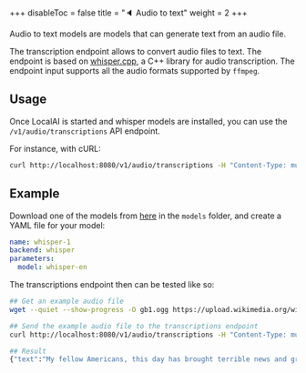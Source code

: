 +++
disableToc = false
title = "🔈 Audio to text"
weight = 2
+++

Audio to text models are models that can generate text from an audio file.

The transcription endpoint allows to convert audio files to text. The endpoint is based on [whisper.cpp](https://github.com/ggerganov/whisper.cpp), a C++ library for audio transcription. The endpoint input supports all the audio formats supported by `ffmpeg`.

## Usage

Once LocalAI is started and whisper models are installed, you can use the `/v1/audio/transcriptions` API endpoint.

For instance, with cURL:

```bash
curl http://localhost:8080/v1/audio/transcriptions -H "Content-Type: multipart/form-data" -F file="@<FILE_PATH>" -F model="<MODEL_NAME>"
```

## Example

Download one of the models from [here](https://huggingface.co/ggerganov/whisper.cpp/tree/main) in the `models` folder, and create a YAML file for your model:

```yaml
name: whisper-1
backend: whisper
parameters:
  model: whisper-en
```

The transcriptions endpoint then can be tested like so:

```bash
## Get an example audio file
wget --quiet --show-progress -O gb1.ogg https://upload.wikimedia.org/wikipedia/commons/1/1f/George_W_Bush_Columbia_FINAL.ogg

## Send the example audio file to the transcriptions endpoint
curl http://localhost:8080/v1/audio/transcriptions -H "Content-Type: multipart/form-data" -F file="@$PWD/gb1.ogg" -F model="whisper-1"

## Result
{"text":"My fellow Americans, this day has brought terrible news and great sadness to our country.At nine o'clock this morning, Mission Control in Houston lost contact with our Space ShuttleColumbia.A short time later, debris was seen falling from the skies above Texas.The Columbia's lost.There are no survivors.One board was a crew of seven.Colonel Rick Husband, Lieutenant Colonel Michael Anderson, Commander Laurel Clark, Captain DavidBrown, Commander William McCool, Dr. Kultna Shavla, and Elon Ramon, a colonel in the IsraeliAir Force.These men and women assumed great risk in the service to all humanity.In an age when spaceflight has come to seem almost routine, it is easy to overlook thedangers of travel by rocket and the difficulties of navigating the fierce outer atmosphere ofthe Earth.These astronauts knew the dangers, and they faced them willingly, knowing they had a highand noble purpose in life.Because of their courage and daring and idealism, we will miss them all the more.All Americans today are thinking as well of the families of these men and women who havebeen given this sudden shock and grief.You're not alone.Our entire nation agrees with you, and those you loved will always have the respect andgratitude of this country.The cause in which they died will continue.Mankind has led into the darkness beyond our world by the inspiration of discovery andthe longing to understand.Our journey into space will go on.In the skies today, we saw destruction and tragedy.As farther than we can see, there is comfort and hope.In the words of the prophet Isaiah, \"Lift your eyes and look to the heavens who createdall these, he who brings out the starry hosts one by one and calls them each by name.\"Because of his great power and mighty strength, not one of them is missing.The same creator who names the stars also knows the names of the seven souls we mourntoday.The crew of the shuttle Columbia did not return safely to Earth yet we can pray that all aresafely home.May God bless the grieving families and may God continue to bless America.[BLANK_AUDIO]"}
```
